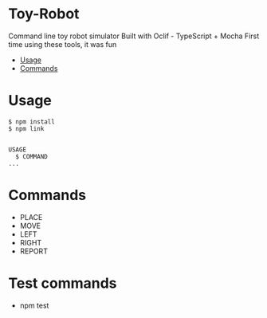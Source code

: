 # Toy-Robot

Command line toy robot simulator
Built with Oclif - TypeScript + Mocha
First time using these tools, it was fun

- [Usage](#usage)
- [Commands](#commands)

# Usage

```sh-session
$ npm install
$ npm link


USAGE
  $ COMMAND
...
```

# Commands

- PLACE
- MOVE
- LEFT
- RIGHT
- REPORT

# Test commands

- npm test
